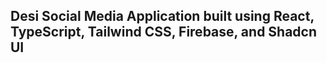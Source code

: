 ## Desi Social Media Application built using React, TypeScript, Tailwind CSS, Firebase, and Shadcn UI